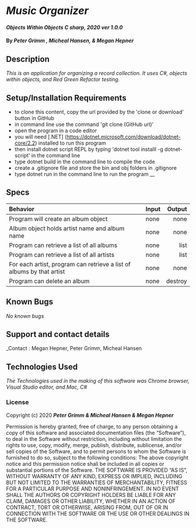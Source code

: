 # _Music Organizer_

#### _Objects Within Objects C sharp, 2020 ver 1.0.0_

#### By _Peter Grimm , Micheal Hansen, & Megan Hepner_

## Description

_This is an application for organizing a record collection. It uses C#, objects within objects, and Red Green Refactor testing._

## Setup/Installation Requirements

* to clone this content, copy the url provided by the 'clone or download' button in GitHub
* in command line use the command 'git clone (GitHub url)'
* open the program in a code editor
* you will need [.NET] (https://dotnet.microsoft.com/download/dotnet-core/2.2) installed to run this program 
* then install dotnet script REPL by typing 'dotnet tool installl -g dotnet-script' in the command line
* type dotnet build in the command line to compile the code
* create a .gitignore file and store the bin and obj folders in .gitignore
* type dotnet run in the command line to run the program
__

## Specs

| Behavior    | Input | Output |
| :---------- | ----- | -----: |
| Program will create an album object | none | none |
| Album object holds artist name and album name | none | none |
| Program can retrieve a list of all albums | none | list |
| Program can retrieve a list of all artists | none | list |
| For each artist, program can retrieve a list of albums by that artist | none | none |
| Program can delete an album | none | destroy |


## Known Bugs

_No known bugs_

## Support and contact details

_Contact : Megan Hepner, Peter Grimm, Micheal Hansen

## Technologies Used

_The Technologies used in the making of this software was Chrome browser, Visual Studio editor, and Mac, C#_

### License

Copyright (c) 2020 **_Peter Grimm & Micheal Hansen & Megan Hepner_**

Permission is hereby granted, free of charge, to any person obtaining a copy of this software and associated documentation files (the “Software”), to deal in the Software without restriction, including without limitation the rights to use, copy, modify, merge, publish, distribute, sublicense, and/or sell copies of the Software, and to permit persons to whom the Software is furnished to do so, subject to the following conditions:
The above copyright notice and this permission notice shall be included in all copies or substantial portions of the Software.
THE SOFTWARE IS PROVIDED “AS IS”, WITHOUT WARRANTY OF ANY KIND, EXPRESS OR IMPLIED, INCLUDING BUT NOT LIMITED TO THE WARRANTIES OF MERCHANTABILITY, FITNESS FOR A PARTICULAR PURPOSE AND NONINFRINGEMENT. IN NO EVENT SHALL THE AUTHORS OR COPYRIGHT HOLDERS BE LIABLE FOR ANY CLAIM, DAMAGES OR OTHER LIABILITY, WHETHER IN AN ACTION OF CONTRACT, TORT OR OTHERWISE, ARISING FROM, OUT OF OR IN CONNECTION WITH THE SOFTWARE OR THE USE OR OTHER DEALINGS IN THE SOFTWARE.